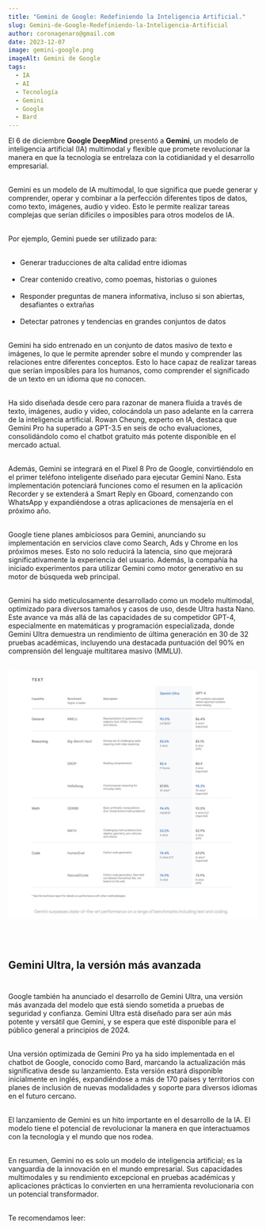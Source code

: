 ```yaml
---
title: "Gemini de Google: Redefiniendo la Inteligencia Artificial."
slug: Gemini-de-Google-Redefiniendo-la-Inteligencia-Artificial
author: coronagenaro@gmail.com
date: 2023-12-07
image: gemini-google.png
imageAlt: Gemini de Google
tags:
  - IA
  - AI
  - Tecnología
  - Gemini
  - Google
  - Bard
---
```

El 6 de diciembre **Google DeepMind** presentó a **Gemini**, un modelo de inteligencia artificial (IA) multimodal y flexible que promete revolucionar la manera en que la tecnología se entrelaza con la cotidianidad y el desarrollo empresarial.<br/><br/>

Gemini es un modelo de IA multimodal, lo que significa que puede generar y comprender, operar y combinar a la perfección diferentes tipos de datos, como texto, imágenes, audio y video. Esto le permite realizar tareas complejas que serían difíciles o imposibles para otros modelos de IA.<br/><br/>

Por ejemplo, Gemini puede ser utilizado para:<br/><br/>

* Generar traducciones de alta calidad entre idiomas<br/><br/>
* Crear contenido creativo, como poemas, historias o guiones<br/><br/>
* Responder preguntas de manera informativa, incluso si son abiertas, desafiantes o extrañas<br/><br/>
* Detectar patrones y tendencias en grandes conjuntos de datos<br/><br/>

Gemini ha sido entrenado en un conjunto de datos masivo de texto e imágenes, lo que le permite aprender sobre el mundo y comprender las relaciones entre diferentes conceptos. Esto lo hace capaz de realizar tareas que serían imposibles para los humanos, como comprender el significado de un texto en un idioma que no conocen.<br/><br/>

Ha sido diseñada desde cero para razonar de manera fluida a través de texto, imágenes, audio y video, colocándola un paso adelante en la carrera de la inteligencia artificial. Rowan Cheung, experto en IA, destaca que Gemini Pro ha superado a GPT-3.5 en seis de ocho evaluaciones, consolidándolo como el chatbot gratuito más potente disponible en el mercado actual.<br/><br/>

Además, Gemini se integrará en el Pixel 8 Pro de Google, convirtiéndolo en el primer teléfono inteligente diseñado para ejecutar Gemini Nano. Esta implementación potenciará funciones como el resumen en la aplicación Recorder y se extenderá a Smart Reply en Gboard, comenzando con WhatsApp y expandiéndose a otras aplicaciones de mensajería en el próximo año.<br/><br/>

Google tiene planes ambiciosos para Gemini, anunciando su implementación en servicios clave como Search, Ads y Chrome en los próximos meses. Esto no solo reducirá la latencia, sino que mejorará significativamente la experiencia del usuario. Además, la compañía ha iniciado experimentos para utilizar Gemini como motor generativo en su motor de búsqueda web principal.<br/><br/>

Gemini ha sido meticulosamente desarrollado como un modelo multimodal, optimizado para diversos tamaños y casos de uso, desde Ultra hasta Nano. Este avance va más allá de las capacidades de su competidor GPT-4, especialmente en matemáticas y programación especializada, donde Gemini Ultra demuestra un rendimiento de última generación en 30 de 32 pruebas académicas, incluyendo una destacada puntuación del 90% en comprensión del lenguaje multitarea masivo (MMLU).<br/><br/>

![cuadro comparativo Gemini vs Chatgpt](geminivschatgpt.jpg "Comparación del rendimiento de Gemini frente a ChatGPT. Fuente: Google")

<br/><br/>

## **Gemini Ultra, la versión más avanzada**<br/><br/>

Google también ha anunciado el desarrollo de Gemini Ultra, una versión más avanzada del modelo que está siendo sometida a pruebas de seguridad y confianza. Gemini Ultra está diseñado para ser aún más potente y versátil que Gemini, y se espera que esté disponible para el público general a principios de 2024.<br/><br/>

Una versión optimizada de Gemini Pro ya ha sido implementada en el chatbot de Google, conocido como Bard, marcando la actualización más significativa desde su lanzamiento. Esta versión estará disponible inicialmente en inglés, expandiéndose a más de 170 países y territorios con planes de inclusión de nuevas modalidades y soporte para diversos idiomas en el futuro cercano.<br/><br/>

El lanzamiento de Gemini es un hito importante en el desarrollo de la IA. El modelo tiene el potencial de revolucionar la manera en que interactuamos con la tecnología y el mundo que nos rodea.<br/><br/>

En resumen, Gemini no es solo un modelo de inteligencia artificial; es la vanguardia de la innovación en el mundo empresarial. Sus capacidades multimodales y su rendimiento excepcional en pruebas académicas y aplicaciones prácticas lo convierten en una herramienta revolucionaria con un potencial transformador.<br/><br/>

T﻿e recomendamos leer: